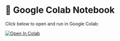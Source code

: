 # 🧠 Google Colab Notebook

Click below to open and run in Google Colab:

[![Open In Colab](https://colab.research.google.com/assets/colab-badge.svg)](https://colab.research.google.com/github/Harshu0810/Weather-fetch-colab/blob/main/wheather_fetch_no_api.ipynb)
